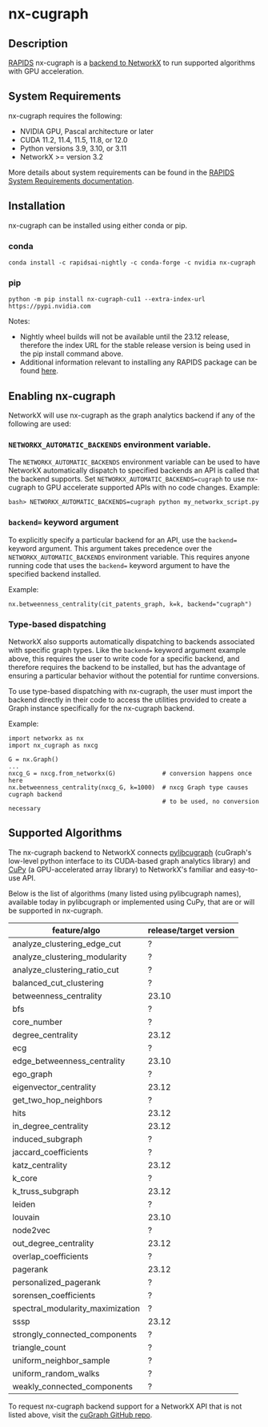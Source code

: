 # nx-cugraph

## Description
[RAPIDS](https://rapids.ai) nx-cugraph is a [backend to NetworkX](https://networkx.org/documentation/stable/reference/utils.html#backends)
to run supported algorithms with GPU acceleration.

## System Requirements

nx-cugraph requires the following:

 * NVIDIA GPU, Pascal architecture or later
 * CUDA 11.2, 11.4, 11.5, 11.8, or 12.0
 * Python versions 3.9, 3.10, or 3.11
 * NetworkX >= version 3.2

More details about system requirements can be found in the [RAPIDS System Requirements documentation](https://docs.rapids.ai/install#system-req).

## Installation

nx-cugraph can be installed using either conda or pip.

### conda
```
conda install -c rapidsai-nightly -c conda-forge -c nvidia nx-cugraph
```
### pip
```
python -m pip install nx-cugraph-cu11 --extra-index-url https://pypi.nvidia.com
```
Notes:

 * Nightly wheel builds will not be available until the 23.12 release, therefore the index URL for the stable release version is being used in the pip install command above.
 * Additional information relevant to installing any RAPIDS package can be found [here](https://rapids.ai/#quick-start).

## Enabling nx-cugraph

NetworkX will use nx-cugraph as the graph analytics backend if any of the
following are used:

### `NETWORKX_AUTOMATIC_BACKENDS` environment variable.
The `NETWORKX_AUTOMATIC_BACKENDS` environment variable can be used to have NetworkX automatically dispatch to specified backends an API is called that the backend supports.
Set `NETWORKX_AUTOMATIC_BACKENDS=cugraph` to use nx-cugraph to GPU accelerate supported APIs with no code changes.
Example:
```
bash> NETWORKX_AUTOMATIC_BACKENDS=cugraph python my_networkx_script.py
```

### `backend=` keyword argument
To explicitly specify a particular backend for an API, use the `backend=`
keyword argument. This argument takes precedence over the
`NETWORKX_AUTOMATIC_BACKENDS` environment variable. This requires anyone
running code that uses the `backend=` keyword argument to have the specified
backend installed.

Example:
```
nx.betweenness_centrality(cit_patents_graph, k=k, backend="cugraph")
```

### Type-based dispatching

NetworkX also supports automatically dispatching to backends associated with
specific graph types. Like the `backend=` keyword argument example above, this
requires the user to write code for a specific backend, and therefore requires
the backend to be installed, but has the advantage of ensuring a particular
behavior without the potential for runtime conversions.

To use type-based dispatching with nx-cugraph, the user must import the backend
directly in their code to access the utilities provided to create a Graph
instance specifically for the nx-cugraph backend.

Example:
```
import networkx as nx
import nx_cugraph as nxcg

G = nx.Graph()
...
nxcg_G = nxcg.from_networkx(G)             # conversion happens once here
nx.betweenness_centrality(nxcg_G, k=1000)  # nxcg Graph type causes cugraph backend
                                           # to be used, no conversion necessary
```

## Supported Algorithms

The nx-cugraph backend to NetworkX connects
[pylibcugraph](../../readme_pages/pylibcugraph.md) (cuGraph's low-level python
interface to its CUDA-based graph analytics library) and
[CuPy](https://cupy.dev/) (a GPU-accelerated array library) to NetworkX's
familiar and easy-to-use API.

Below is the list of algorithms (many listed using pylibcugraph names),
available today in pylibcugraph or implemented using CuPy, that are or will be
supported in nx-cugraph.

| feature/algo | release/target version |
| ----- | ----- |
| analyze_clustering_edge_cut | ? |
| analyze_clustering_modularity | ? |
| analyze_clustering_ratio_cut | ? |
| balanced_cut_clustering | ? |
| betweenness_centrality | 23.10 |
| bfs | ? |
| core_number | ? |
| degree_centrality | 23.12 |
| ecg | ? |
| edge_betweenness_centrality | 23.10 |
| ego_graph | ? |
| eigenvector_centrality | 23.12 |
| get_two_hop_neighbors | ? |
| hits | 23.12 |
| in_degree_centrality | 23.12 |
| induced_subgraph | ? |
| jaccard_coefficients | ? |
| katz_centrality | 23.12 |
| k_core | ? |
| k_truss_subgraph | 23.12 |
| leiden | ? |
| louvain | 23.10 |
| node2vec | ? |
| out_degree_centrality | 23.12 |
| overlap_coefficients | ? |
| pagerank | 23.12 |
| personalized_pagerank | ? |
| sorensen_coefficients | ? |
| spectral_modularity_maximization | ? |
| sssp | 23.12 |
| strongly_connected_components | ? |
| triangle_count | ? |
| uniform_neighbor_sample | ? |
| uniform_random_walks | ? |
| weakly_connected_components | ? |

To request nx-cugraph backend support for a NetworkX API that is not listed
above, visit the [cuGraph GitHub repo](https://github.com/rapidsai/cugraph).
